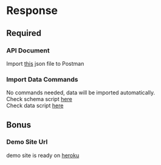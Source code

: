 # Response

## Required
### API Document
  Import [this](/postman_api.json) json file to Postman

### Import Data Commands
  No commands needed, data will be imported automatically.<br/>
  Check schema script [here](/src/main/resources/schema.sql)<br />
  Check data script [here](/src/main/resources/data.sql)

## Bonus
### Demo Site Url
  demo site is ready on [heroku](https://kdan-hw-phantom-mask.herokuapp.com/)
